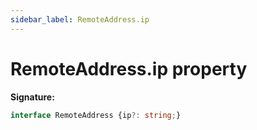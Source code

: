 ```yaml
---
sidebar_label: RemoteAddress.ip
---
```

# RemoteAddress.ip property

**Signature:**

```typescript
interface RemoteAddress {ip?: string;}
```
